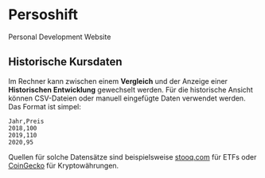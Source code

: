 # Persoshift
Personal Development Website

## Historische Kursdaten

Im Rechner kann zwischen einem **Vergleich** und der Anzeige einer
**Historischen Entwicklung** gewechselt werden. Für die historische Ansicht
können CSV-Dateien oder manuell eingefügte Daten verwendet werden. Das Format
ist simpel:

```
Jahr,Preis
2018,100
2019,110
2020,95
```

Quellen für solche Datensätze sind beispielsweise
[stooq.com](https://stooq.com) für ETFs oder
[CoinGecko](https://www.coingecko.com/de) für Kryptowährungen.
